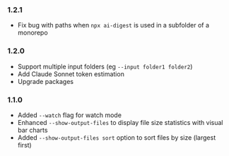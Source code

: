 ### 1.2.1

- Fix bug with paths when `npx ai-digest` is used in a subfolder of a monorepo

### 1.2.0

- Support multiple input folders (eg `--input folder1 folder2`)
- Add Claude Sonnet token estimation
- Upgrade packages

### 1.1.0

- Added `--watch` flag for watch mode
- Enhanced `--show-output-files` to display file size statistics with visual bar charts
- Added `--show-output-files sort` option to sort files by size (largest first)
